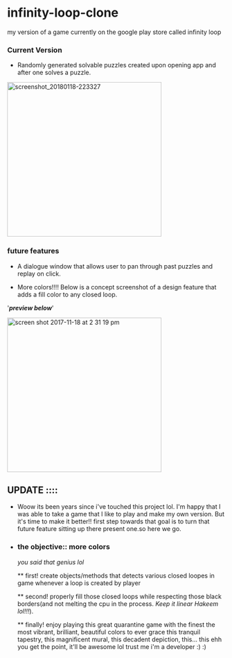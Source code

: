 # infinity-loop-clone
my version of a game currently on the google play store called infinity loop
### Current Version

* Randomly generated solvable puzzles created upon opening app and after one solves a puzzle.

<img width="356" alt ="screenshot_20180118-223327" src = "https://user-images.githubusercontent.com/19154934/36243656-a21e9b58-11f0-11e8-8954-e7c8e9e08644.png">

<h3>future features</h3> 

* A dialogue window that allows user to pan through past puzzles and replay on click.

* More colors!!!! Below is a concept screenshot of a design feature that adds a fill color to any closed loop.

'***preview below***'

<img width="356" alt="screen shot 2017-11-18 at 2 31 19 pm" src="https://user-images.githubusercontent.com/19154934/36245322-99650e90-11f8-11e8-8451-6048ffc0e30b.png">

<h2>UPDATE ::::</h2>

* Woow its been years since i've touched this project lol. I'm happy that I was able to take a game that I like to play and make my own   version. But it's time to make it better!! first step towards that goal is to turn that future feature sitting up there present one.so   here we go.
* <h3>the objective:: <b>more colors</b></h3>
  <i>you said that genius lol</i>
  
  ** first! create objects/methods that detects various closed loopes in game whenever a loop is created by player
  
  ** second! properly fill those closed loops while respecting those black borders(and not melting the cpu in the process. <i>Keep it linear Hakeem lol!!!</i>).
  
  ** finally! enjoy playing this great quarantine game with the finest the most vibrant, brilliant, beautiful colors to ever grace this tranquil tapestry, this magnificent mural, this decadent depiction, this... this  ehh you get the point, it'll be awesome lol trust me i'm a developer :)  :)
  
 
  



